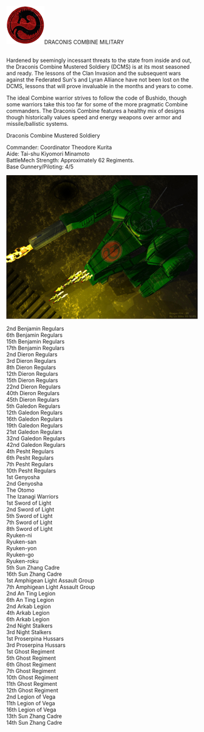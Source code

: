 ![dclogo](../_img/draconiscombine.gif)DRACONIS COMBINE MILITARY

<br>Hardened by seemingly incessant threats to the state from inside and out, the Draconis Combine Mustered Soldiery (DCMS) is at its most seasoned and ready. The lessons of the Clan Invasion and the subsequent wars against the Federated Sun's and Lyran Alliance have not been lost on the DCMS, lessons that will prove invaluable in the months and years to come.

The ideal Combine warrior strives to follow the code of Bushido, though some warriors take this too far for some of the more pragmatic Combine commanders. The Draconis Combine features a healthy mix of designs though historically values speed and energy weapons over armor and missile/ballistic systems.

Draconis Combine Mustered Soldiery

Commander: Coordinator Theodore Kurita
<br>Aide: Tai-shu Kiyomori Minamoto
<br>BattleMech Strength: Approximately 62 Regiments.
<br>Base Gunnery/Piloting: 4/5

![dragonfire](../_img/dragon_fire___3d_by_lady_die.jpg)

2nd Benjamin Regulars
<br>6th Benjamin Regulars
<br>15th Benjamin Regulars
<br>17th Benjamin Regulars
<br>2nd Dieron Regulars
<br>3rd Dieron Regulars
<br>8th Dieron Regulars
<br>12th Dieron Regulars
<br>15th Dieron Regulars
<br>22nd Dieron Regulars
<br>40th Dieron Regulars
<br>45th Dieron Regulars
<br>5th Galedon Regulars
<br>12th Galedon Regulars
<br>16th Galedon Regulars
<br>19th Galedon Regulars
<br>21st Galedon Regulars
<br>32nd Galedon Regulars
<br>42nd Galedon Regulars
<br>4th Pesht Regulars
<br>6th Pesht Regulars
<br>7th Pesht Regulars
<br>10th Pesht Regulars
<br>1st Genyosha
<br>2nd Genyosha
<br>The Otomo
<br>The Izanagi Warriors
<br>1st Sword of Light
<br>2nd Sword of Light
<br>5th Sword of Light
<br>7th Sword of Light
<br>8th Sword of Light
<br>Ryuken-ni
<br>Ryuken-san
<br>Ryuken-yon
<br>Ryuken-go
<br>Ryuken-roku
<br>5th Sun Zhang Cadre
<br>16th Sun Zhang Cadre
<br>1st Amphigean Light Assault Group
<br>7th Amphigean Light Assault Group
<br>2nd An Ting Legion
<br>6th An Ting Legion
<br>2nd Arkab Legion
<br>4th Arkab Legion
<br>6th Arkab Legion
<br>2nd Night Stalkers
<br>3rd Night Stalkers
<br>1st Proserpina Hussars
<br>3rd Proserpina Hussars
<br>1st Ghost Regiment
<br>5th Ghost Regiment
<br>6th Ghost Regiment
<br>7th Ghost Regiment
<br>10th Ghost Regiment
<br>11th Ghost Regiment
<br>12th Ghost Regiment
<br>2nd Legion of Vega
<br>11th Legion of Vega
<br>16th Legion of Vega
<br>13th Sun Zhang Cadre
<br>14th Sun Zhang Cadre

